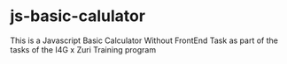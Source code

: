 # js-basic-calulator
This is a Javascript Basic Calculator Without FrontEnd Task as part of the tasks of the I4G x Zuri Training program
